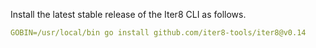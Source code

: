 Install the latest stable release of the Iter8 CLI as follows.

```yaml
GOBIN=/usr/local/bin go install github.com/iter8-tools/iter8@v0.14
```